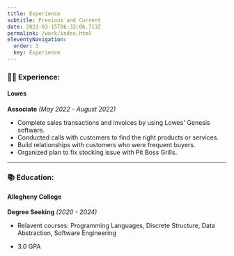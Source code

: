 ```yaml
---
title: Experience
subtitle: Previous and Current 
date: 2021-03-15T06:33:06.713Z
permalink: /work/index.html
eleventyNavigation:
  order: 3
  key: Experience
---
```

### 👩‍💻 Experience:
#### Lowes

**Associate** *(May 2022 - August 2022)*

* Complete sales transactions and invoices by using Lowes' Genesis software.
* Conducted calls with customers to find the right products or services. 
* Build relationships with customers who were frequent buyers. 
* Organized plan to fix stocking issue with Pit Boss Grills.


- - -

### 📚 Education:

#### Allegheny College 

**Degree Seeking** *(2020 - 2024)*

* Relavent courses: Programming Languages, Discrete Structure, Data Abstraction, Software Engineering 


* 3.0 GPA 


